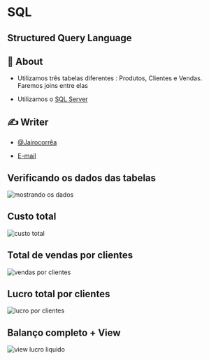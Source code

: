 # SQL
## Structured Query Language


</p>

## 🧐 About <a name = "sobre"></a>

 - Utilizamos três tabelas diferentes : Produtos, Clientes e Vendas. Faremos joins entre elas
 
 - Utilizamos o [SQL Server](https://pt.wikipedia.org/wiki/Microsoft_SQL_Server)

## ✍️ Writer <a name = "autores"></a>

- [@Jairocorrêa](https://www.linkedin.com/in/jairo-corr%C3%AAa-a48456120/)

 - [E-mail](jairo.data@hotmail.com)


## Verificando os dados das tabelas


![mostrando os dados](https://user-images.githubusercontent.com/111188620/236021004-3931bf35-a730-4c96-9899-0aa4f1a64cbd.png)


## Custo total

![custo total](https://user-images.githubusercontent.com/111188620/236021601-f4f1a69f-69c9-48d1-ad2e-c81ec17b8af2.png)


## Total de vendas por clientes

![vendas por clientes](https://user-images.githubusercontent.com/111188620/236021994-5922ff18-ca69-45d0-928a-dbcccc815552.png)


## Lucro total por clientes

![lucro por clientes](https://user-images.githubusercontent.com/111188620/236022123-e49305eb-fd32-47f3-a57c-1122c63751df.png)


## Balanço completo + View

![view lucro liquido](https://user-images.githubusercontent.com/111188620/236023095-5b4bba9c-fcd1-4ea2-8e78-bf9c8c65e26a.png)

